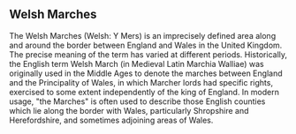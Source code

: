 ## Welsh Marches

The Welsh Marches (Welsh: Y Mers) is an imprecisely defined area along and around the border between England and Wales in the United Kingdom. The precise meaning of the term has varied at different periods.
Historically, the English term Welsh March (in Medieval Latin Marchia Walliae) was originally used in the Middle Ages to denote the marches between England and the Principality of Wales, in which Marcher lords had specific rights, exercised to some extent independently of the king of England. In modern usage, "the Marches" is often used to describe those English counties which lie along the border with Wales, particularly Shropshire and Herefordshire, and sometimes adjoining areas of Wales.

